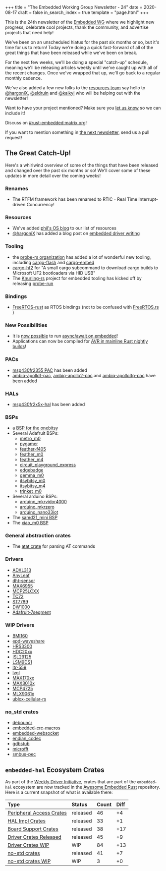+++
title = "The Embedded Working Group Newsletter - 24"
date = 2020-08-17
draft = false
in_search_index = true
template = "page.html"
+++

This is the 24th newsletter of the [Embedded WG] where we highlight new progress, celebrate cool projects, thank the community, and advertise projects that need help!

We've been on an unscheduled hiatus for the past six months or so, but it's time for us to return! Today we're doing a quick fast-forward of all of the great things that have been released while we've been on break.

For the next few weeks, we'll be doing a special "catch-up" schedule, meaning we'll be releasing articles weekly until we've caught up with all of the recent changes. Once we've wrapped that up, we'll go back to a regular monthly cadence.

We've also added a few new folks to the [resources team](https://github.com/rust-embedded/wg#the-resources-team) say hello to [@hargoniX](https://github.com/hargonix/), [@eldruin](https://github.com/eldruin) and [@kalkyl](https://github.com/kalkyl) who will be helping out with the newsletter!

Want to have your project mentioned? Make sure you [let us know][the next newsletter] so we can include it!

[Embedded WG]: https://github.com/rust-embedded/wg

<!-- TODO uncomment -->

Discuss on [#rust-embedded:matrix.org]!
<!-- Discuss on [#rust-embedded:matrix.org], [users.rust-lang.org], [on twitter], or [on reddit]! -->

[#rust-embedded:matrix.org]: https://matrix.to/#/#rust-embedded:matrix.org
<!-- [users.rust-lang.org]: https://example.org/#TODO -->
<!-- [on twitter]: https://example.org/#TODO -->
<!-- [on reddit]: https://example.org/#TODO -->

<!-- more -->

If you want to mention something in [the next newsletter], send us a pull request!

[the next newsletter]: https://github.com/rust-embedded/blog/edit/master/content/2020-08-24-newsletter-25.md

## The Great Catch-Up!

Here's a whirlwind overview of some of the things that have been released and changed over the past six months or so!
We'll cover some of these updates in more detail over the coming weeks!

### Renames

* The RTFM framework has been renamed to RTIC - Real Time Interrupt-driven Concurrency!

### Resources

* We've added [phil's OS blog](https://os.phil-opp.com/) to our list of resources
* [@hargoniX](https://github.com/hargonix) has added a blog post on [embedded driver writing](https://hboeving.dev/blog/rust-2c-driver-p1/)

### Tooling

* the [probe-rs organization](https://probe.rs) has added a lot of wonderful new tooling, including [cargo-flash](https://crates.io/crates/cargo-flash) and [cargo-embed](https://crates.io/crates/cargo-embed)
* [cargo-hf2](https://crates.io/crates/cargo-hf2) for "A small cargo subcommand to download cargo builds to Microsoft UF2 bootloaders via HID USB"
* The [Knurling-rs](https://github.com/knurling-rs/meta) project for embedded tooling has kicked off by releasing [probe-run](https://github.com/knurling-rs/probe-run)

### Bindings

* [FreeRTOS-rust](https://crates.io/crates/freertos-rust) as RTOS bindings (not to be confused with [FreeRTOS.rs](https://crates.io/crates/freertos_rs) )

### New Possibilities

* It is [now possible](https://ferrous-systems.com/blog/stable-async-on-embedded/) to run [async/await on embedded](https://blog.rust-lang.org/2020/06/04/Rust-1.44.0.html)!
* Applications can now be compiled for [AVR in mainline Rust nightly builds](https://github.com/rust-lang/rust/issues/44052#issuecomment-663394401)!

### PACs

* [msp430fr2355 PAC](https://crates.io/crates/msp430fr2355) has been added
* [ambiq-apollo1-pac](https://crates.io/crates/ambiq-apollo1-pac), [ambiq-apollo2-pac](https://crates.io/crates/ambiq-apollo2-pac) and [ambiq-apollo3p-pac](https://crates.io/crates/ambiq-apollo3p-pac) have been added

### HALs

* [msp430fr2x5x-hal](https://crates.io/crates/msp430fr2x5x-hal) has been added

### BSPs

* a [BSP for the onebitsy](https://crates.io/crates/onebitsy)
* Several Adafruit BSPs:
    * [metro_m0](https://crates.io/crates/metro_m0)
    * [pygamer](https://crates.io/crates/pygamer)
    * [feather-f405](https://crates.io/crates/feather-f405)
    * [feather_m0](https://crates.io/crates/feather_m0)
    * [feather_m4](https://crates.io/crates/feather_m4)
    * [circuit_playground_express](https://crates.io/crates/circuit_playground_express)
    * [edgebadge](https://crates.io/crates/edgebadge)
    * [gemma_m0](https://crates.io/crates/gemma_m0)
    * [itsybitsy_m0](https://crates.io/crates/itsybitsy_m0)
    * [itsybitsy_m4](https://crates.io/crates/itsybitsy_m4)
    * [trinket_m0](https://crates.io/crates/trinket_m0)
* Several arduino BSPs:
    * [arduino_mkrvidor4000](https://crates.io/crates/arduino_mkrvidor4000)
    * [arduino_mkrzero](https://crates.io/crates/arduino_mkrzero)
    * [arduino_nano33iot](https://crates.io/crates/arduino_nano33iot)
* The [samd21_mini BSP](https://crates.io/crates/samd21_mini)
* The [xiao_m0 BSP](https://crates.io/crates/xiao_m0)

### General abstraction crates

* The [atat crate](https://github.com/BlackbirdHQ/atat) for parsing AT commands

### Drivers

* [ADXL313](https://crates.io/crates/adxl313)
* [AnyLeaf](https://crates.io/crates/anyleaf)
* [dht-sensor](https://crates.io/crates/dht-sensor)
* [MAX6955](https://crates.io/crates/max6955)
* [MCP25LCXX](https://crates.io/crates/microchip-eeprom-25lcxx)
* [TC72](https://crates.io/crates/microchip-tc72r-rs)
* [ST7789](http://crates.io/crates/st7789)
* [DW1000](https://crates.io/crates/dw1000)
* [Adafruit-7segment](https://crates.io/crates/adafruit-7segment)

### WIP Drivers

* [BMI160](https://crates.io/crates/bmi160)
* [epd-waveshare](https://crates.io/crates/epd-waveshare)
* [HRS3300](https://crates.io/crates/hrs3300)
* [HDC20xx](https://crates.io/crates/hdc20xx)
* [ISL29125](https://crates.io/crates/isl29125)
* [LSM9DS1](https://crates.io/crates/lsm9ds1)
* [ltr-559](https://crates.io/crates/ltr-559)
* [lvgl](https://github.com/rafaelcaricio/lvgl-rs)
* [MAX170xx](https://github.com/eldruin/max170xx-rs)
* [MAX3010x](https://crates.io/crates/max3010x)
* [MCP4725](https://crates.io/crates/mcp4725)
* [MLX9061x](https://crates.io/crates/mlx9061x)
* [ublox-cellular-rs](https://github.com/BlackbirdHQ/ublox-cellular-rs)

### no_std crates

* [debouncr](https://crates.io/crates/debouncr)
* [embedded-crc-macros](https://crates.io/crates/embedded-crc-macros)
* [embedded-websocket](https://crates.io/crates/embedded-websocket)
* [endian_codec](https://crates.io/crates/endian_codec)
* [gdbstub](https://crates.io/crates/gdbstub)
* [microfft](https://crates.io/crates/microfft)
* [smbus-pec](https://crates.io/crates/smbus-pec)


## `embedded-hal` Ecosystem Crates

As part of the [Weekly Driver Initiative], crates that are part of the `embedded-hal` ecosystem are now tracked in the [Awesome Embedded Rust] repository. Here is a current snapshot of what is available there:

| Type                       | Status    | Count | Diff |
| :---                       | :-----    | :---- | :--- |
| [Peripheral Access Crates] | released  | 46    | +4   |
| [HAL Impl Crates]          | released  | 33    | +1   |
| [Board Support Crates]     | released  | 38    | +17  |
| [Driver Crates Released]   | released  | 45    | +9   |
| [Driver Crates WIP]        | WIP       | 84    | +13  |
| [no-std crates]            | released  | 41    | +7   |
| [no-std crates WIP]        | WIP       | 3     | +0   |

[Awesome Embedded Rust]: https://github.com/rust-embedded/awesome-embedded-rust
[Weekly Driver Initiative]: https://github.com/rust-embedded/wg/issues/39
[Peripheral Access Crates]: https://github.com/rust-embedded/awesome-embedded-rust#peripheral-access-crates
[HAL Impl Crates]: https://github.com/rust-embedded/awesome-embedded-rust#hal-implementation-crates
[Board Support Crates]: https://github.com/rust-embedded/awesome-embedded-rust#board-support-crates
[Driver Crates Released]: https://github.com/rust-embedded/awesome-embedded-rust#driver-crates
[Driver Crates WIP]: https://github.com/rust-embedded/awesome-embedded-rust#wip
[no-std crates]: https://github.com/rust-embedded/awesome-embedded-rust#no-std-crates
[no-std crates WIP]: https://github.com/rust-embedded/awesome-embedded-rust#wip-1
